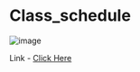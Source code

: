 # Class_schedule
![image](https://github.com/user-attachments/assets/dcb19087-b797-4dad-9d82-8ba8a68f888e)

Link - [Click Here](https://class-schedule-alpha.vercel.app/)
